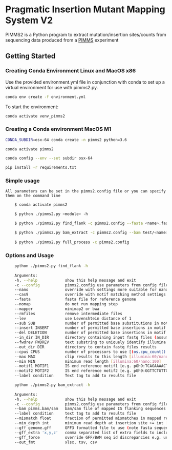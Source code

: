 # Pragmatic Insertion Mutant Mapping System V2

PIMMS2 is a Python program to extract mutation/insertion sites/counts from sequencing data produced from a  [PIMMS](https://www.frontiersin.org/articles/10.3389/fmicb.2016.01645/full) experiment 

## Getting Started

### Creating Conda Environment Linux and MacOS x86

Use the provided environment.yml file in conjunction with conda to set up a virtual environment for use with pimms2.py.

```bash
conda env create -f environment.yml
```
To start the environment:
```bash
conda activate venv_pimms2
```
### Creating a Conda environment MacOS M1
```bash
CONDA_SUBDIR=osx-64 conda create -n pimms2 python=3.6

conda activate pimms2

conda config --env --set subdir osx-64

pip install -r requirements.txt
```
    
### Simple usage    

	All parameters can be set in the pimms2.config file or you can specify them on the command line
```bash
    $ conda activate pimms2  

    $ python ./pimms2.py <module> -h

    $ python ./pimms2.py find_flank -c pimms2.config --fasta <name>.fasta --mapper bwa --min 20 --max 50 --in_dir <name> --out_dir <name> --label test  

    $ python ./pimms2.py bam_extract -c pimms2.config --bam test/<name>_test_pimms2out_trim50_sub1_bwa.bam --label test --mismatch 0 --min_depth 1 --gff <name>.gff3 
    
    $ python ./pimms2.py full_process -c pimms2.config 
```

### Options and Usage
```bash
    python ./pimms2.py find_flank -h  
    
    Arguments:  
    -h, --help            show this help message and exit  
    -c --config           pimms2.config use parameters from config file  
    --nano                override with settings more suitable for nanopore  
    --cas9                override with motif matching method settings for nanopore cas9  
    --fasta               fasta file for reference genome  
    --nomap               do not run mapping step  
    --mapper              minimap2 or bwa   
    --rmfiles             remove intermediate files   
    --lev                 use Levenshtein distance of 1  
    --sub SUB             number of permitted base substitutions in motif match [1]  
    --insert INSERT       number of permitted base insertions in motif match [0]  
    --del DELETION        number of permitted base insertions in motif match [0]  
    --in_dir IN_DIR       directory containing input fastq files (assumed to match '*fq.gz' or '*.fastq')  
    --fwdrev FWDREV       text substring to uniquely identify illumina fwd/rev paired fastq files ['_R1_,_R2_']  
    --out_dir DIR         directory to contain fastq files results  
    --cpus CPUS           number of processors to use [(os.cpu_count() / 2)]  
    --max MAX             clip results to this length [illumina:60/nano:100]  
    --min MIN             minimum read length [illumina:60/nano:100]  
    --motif1 MOTIF1       IS end reference motif1 [e.g. pGh9:TCAGAAAACTTTGCAACAGAACC]  
    --motif2 MOTIF2       IS end reference motif2 [e.g. pGh9:GGTTCTGTTGCAAAGTTTAAAAA]  
    --label condition     Text tag to add to results file  

    python ./pimms2.py bam_extract -h  
    
    Arguments:  
    -h, --help            show this help message and exit  
    -c --config           pimms2.config use parameters from config file  
    --bam pimms.bam/sam   bam/sam file of mapped IS flanking sequences  
    --label condition     text tag to add to results file  
    --mismatch float      fraction of permitted mismatches in mapped read ( 0 <= float < 0.2 [no filter]  
    --min_depth int       minimum read depth at insertion site >= int [2]  
    --gff genome.gff      GFF3 formatted file to use (note fasta sequence present in the file must be deleted before use)  
    --gff_extra 'x,y,z'   comma separated list of extra fields to include from the GFF3 annotation e.g. 'ID,translation,note'  
    --gff_force           override GFF/BAM seq id discrepancies e.g. use when the gff has a plasmid not present in the reference sequence or vice-versa  
	--out_fmt			  xlsx, tsv, csv

```